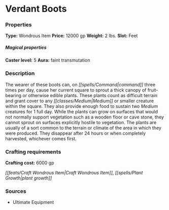 ﻿---
Title: "Verdant Boots"
Type: "Wondrous Item"
Price: "12000 gp"
Weight: "2 lbs."
Slot: "Feet"
Caster level: "5"
Aura: "faint transmutation"
Description: |
  "The wearer of these boots can, on command three times per day, cause her current square to sprout a thick canopy of fruit-bearing or otherwise edible plants. These plants count as difficult terrain and grant cover to any Medium or smaller creature within the square. They also provide enough food to sustain two Medium creatures for 1 full day. While the plants can grow on surfaces that would not normally support vegetation such as a wooden floor or cave stone, they cannot sprout on surfaces explicitly hostile to vegetation. The plants are usually of a sort common to the terrain or climate of the area in which they were produced. They disappear after 24 hours or when completely harvested, whichever comes first."
Crafting cost: "6000 gp"
Sources: "['Ultimate Equipment']"
---

# Verdant Boots

### Properties

**Type:** Wondrous Item **Price:** 12000 gp **Weight:** 2 lbs. **Slot:** Feet

##### Magical properties

**Caster level:** 5 **Aura:** faint transmutation

### Description

The wearer of these boots can, on _[[spells/Command|command]]_ three times per day, cause her current square to sprout a thick canopy of fruit-bearing or otherwise edible plants. These plants count as difficult terrain and grant cover to any _[[classes/Medium|Medium]]_ or smaller creature within the square. They also provide enough food to sustain two _Medium_ creatures for 1 full day. While the plants can grow on surfaces that would not normally support vegetation such as a wooden floor or cave stone, they cannot sprout on surfaces explicitly hostile to vegetation. The plants are usually of a sort common to the terrain or climate of the area in which they were produced. They disappear after 24 hours or when completely harvested, whichever comes first.

### Crafting requirements

**Crafting cost:** 6000 gp

_[[feats/Craft Wondrous Item|Craft Wondrous Item]]_, _[[spells/Plant Growth|plant growth]]_

### Sources

* Ultimate Equipment